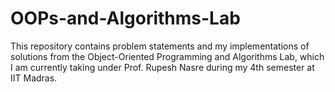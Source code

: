 # OOPs-and-Algorithms-Lab
This repository contains problem statements and my implementations of solutions from the Object-Oriented Programming and Algorithms Lab, which I am currently taking under Prof. Rupesh Nasre during my 4th semester at IIT Madras. 
